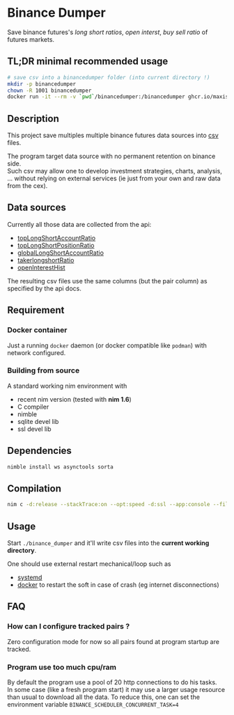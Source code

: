 # Binance Dumper
Save binance futures's *long short ratios*, *open interst*, *buy sell ratio* of futures markets.

## TL;DR minimal recommended usage
```bash
# save csv into a binancedumper folder (into current directory !)
mkdir -p binancedumper
chown -R 1001 binancedumper
docker run -it --rm -v `pwd`/binancedumper:/binancedumper ghcr.io/maxisoft/binance-dumper/binance-dumper:latest
```

## Description
This project save multiples multiple binance futures data sources into [csv](https://en.wikipedia.org/wiki/Comma-separated_values) files.  

The program target data source with no permanent retention on binance side.  
Such csv may allow one to develop investment strategies, charts, analysis, ... without relying on external services (ie just from your own and raw data from the cex).

## Data sources
Currently all those data are collected from the api:

- [topLongShortAccountRatio](https://binance-docs.github.io/apidocs/futures/en/#top-trader-long-short-ratio-accounts=)
- [topLongShortPositionRatio](https://binance-docs.github.io/apidocs/futures/en/#top-trader-long-short-ratio-positions=)
- [globalLongShortAccountRatio](https://binance-docs.github.io/apidocs/futures/en/#long-short-ratio=)
- [takerlongshortRatio](https://binance-docs.github.io/apidocs/futures/en/#taker-buy-sell-volume=)
- [openInterestHist](https://binance-docs.github.io/apidocs/futures/en/#taker-buy-sell-volume=)

The resulting csv files use the same columns (but the pair column) as specified by the api docs.  

## Requirement
### Docker container
Just a running `docker` daemon (or docker compatible like `podman`) with network configured.

### Building from source
A standard working nim environment with
- recent nim version (tested with **nim 1.6**)
- C compiler
- nimble
- sqlite devel lib
- ssl devel lib

## Dependencies
```sh
nimble install ws asynctools sorta
```

## Compilation
```sh
nim c -d:release --stackTrace:on --opt:speed -d:ssl --app:console --filenames:canonical -o:binance_dumper ./src/main.nim
```

## Usage
Start `./binance_dumper` and it'll write csv files into the **current working directory**.  

One should use external restart mechanical/loop such as 
- [systemd](https://github.com/maxisoft/binance-dumper/tree/dev/systemd)
- [docker](https://github.com/maxisoft/binance-dumper/pkgs/container/binance_dumper%2Fbinance_dumper) to restart the soft in case of crash (eg internet disconnections)


## FAQ
### How can I configure tracked pairs ?
Zero configuration mode for now so all pairs found at program startup are tracked.

### Program use too much cpu/ram
By default the program use a pool of 20 http connections to do his tasks.  
In some case (like a fresh program start) it may use a larger usage resource than usual to download all the data. To reduce this, one can set the environment variable `BINANCE_SCHEDULER_CONCURRENT_TASK=4`
